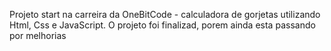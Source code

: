 Projeto start na carreira da OneBitCode - calculadora de gorjetas utilizando Html, Css e JavaScript.
O projeto foi finalizad, porem ainda esta passando por melhorias
